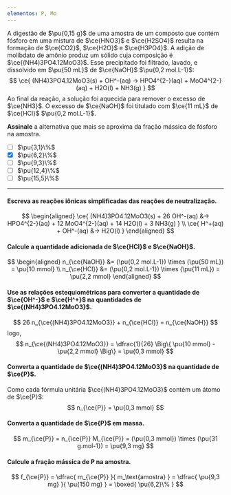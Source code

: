 ```yaml
---
elementos: P, Mo
---
```


A digestão de $\pu{0,15 g}$ de uma amostra de um composto que contém fósforo em uma mistura de $\ce{HNO3}$ e $\ce{H2SO4}$ resulta na formação de $\ce{CO2}$, $\ce{H2O}$ e $\ce{H3PO4}$. A adição de molibdato de amônio produz um sólido cuja composição é $\ce{(NH4)3PO4.12MoO3}$. Esse precipitado foi filtrado, lavado, e dissolvido em $\pu{50 mL}$ de $\ce{NaOH}$ $\pu{0,2 mol.L-1}$:
$$
    \ce{ (NH4)3PO4.12MoO3(s) + OH^-(aq) -> HPO4^{2-}(aq) + MoO4^{2-}(aq) + H2O(l) + NH3(g) }
$$ 
Ao final da reação, a solução foi aquecida para remover o excesso de $\ce{NH3}$. O excesso de $\ce{NaOH}$ foi titulado com $\ce{11 mL}$ de $\ce{HCl}$ $\pu{0,2 mol.L-1}$.

**Assinale** a alternativa que mais se aproxima da fração mássica de fósforo na amostra.

- [ ] $\pu{3,1}\%$
- [x] $\pu{6,2}\%$
- [ ] $\pu{9,3}\%$
- [ ] $\pu{12,4}\%$
- [ ] $\pu{15,5}\%$

---

#### Escreva as reações iônicas simplificadas das reações de neutralização.

$$
\begin{aligned}
    \ce{ (NH4)3PO4.12MoO3(s) + 26 OH^-(aq) &-> HPO4^{2-}(aq) + 12 MoO4^{2-}(aq) + 14 H2O(l) + 3 NH3(g) } \\
    \ce{ H^+(aq) + OH^-(aq) &-> H2O(l) }
\end{aligned}
$$ 

#### Calcule a quantidade adicionada de $\ce{HCl}$ e $\ce{NaOH}$.

$$
\begin{aligned}
    n_{\ce{NaOH}} &= (\pu{0,2 mol.L-1}) \times (\pu{50 mL}) = \pu{10 mmol} \\
    n_{\ce{HCl}} &= (\pu{0,2 mol.L-1}) \times (\pu{11 mL}) = \pu{2,2 mmol}
\end{aligned}
$$

#### Use as relações estequiométricas para converter a quantidade de $\ce{OH^-}$ e $\ce{H^+}$ na quantidades de $\ce{(NH4)3PO4.12MoO3}$.

$$
    26 n_{\ce{(NH4)3PO4.12MoO3}} + n_{\ce{HCl}} = n_{\ce{NaOH}}
$$
logo,
$$
    n_{\ce{(NH4)3PO4.12MoO3}} 
        = \dfrac{1}{26} \Big\{ \pu{10 mmol} - \pu{2,2 mmol} \Big\} 
        = \pu{0,3 mmol}
$$

#### Converta a quantidade de $\ce{(NH4)3PO4.12MoO3}$ na quantidade de $\ce{P}$.

Como cada fórmula unitária $\ce{(NH4)3PO4.12MoO3}$ contém um átomo de $\ce{P}$:
$$
    n_{\ce{P}}  = \pu{0,3 mmol}
$$

#### Converta a quantidade de $\ce{P}$ em massa.

$$
    m_{\ce{P}} 
        = n_{\ce{P}} M_{\ce{P}} 
        = (\pu{0,3 mmol}) \times (\pu{31 g.mol-1})
        = \pu{9,3 mg}
$$

#### Calcule a fração mássica de P na amostra.

$$
    f_{\ce{P}} 
        = \dfrac{ m_{\ce{P}}  }{ m_\text{amostra} }
        = \dfrac{ \pu{9,3 mg}  }{ \pu{150 mg} }
        = \boxed{ \pu{6,2}\% }
$$
